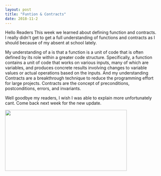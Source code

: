 ```yaml
---
layout: post
title: "Funtion & Contracts"
date: 2018-11-2
---
```


 <p> Hello Readers 
 This week we learned about defining function and contracts. I really didn't get to get a full understanding of functions and contracts as I should because of my absent at school lately.  </p>

<p> 
My understanding of a is that a function is a unit of code that is often defined by its role within a greater code structure. Specifically, a function contains a unit of code that works on various inputs, many of which are variables, and produces concrete results involving changes to variable values or actual operations based on the inputs. And my understanding  Contracts are a breakthrough technique to reduce the programming effort for large projects. Contracts are the concept of preconditions, postconditions, errors, and invariants.
</p>

<p> 
Well goodbye my readers, I wish I was able to explain more unfortunately cant. Come back next week for the new update.
</p>

<img src="https://static.tumblr.com/e8549cd1f5c0825bd7fe951250d20b3f/6qvupbf/tXoovrhzl/tumblr_static_tumblr_static_filename_640.gif" width="400px" height="200px">
